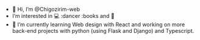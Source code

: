 - 👋 Hi, I’m @Chigozirim-web
- I’m interested in :computer: :dancer :books and :dress:
- 🌱 I’m currently learning Web design with React and working on more back-end projects with python (using Flask and Django) and Typescript.

<!---
Chigozirim-web/Chigozirim-web is a ✨ special ✨ repository because its `README.md` (this file) appears on your GitHub profile.
You can click the Preview link to take a look at your changes.
--->
